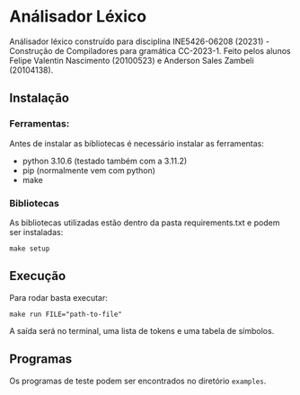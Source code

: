 # Análisador Léxico

Análisador léxico construído para disciplina INE5426-06208 (20231) - Construção de Compiladores para gramática CC-2023-1. Feito pelos alunos Felipe Valentin Nascimento (20100523) e Anderson Sales Zambeli (20104138).

## Instalação
### Ferramentas:
Antes de instalar as bibliotecas é necessário instalar as ferramentas:
- python 3.10.6 (testado também com a 3.11.2)
- pip (normalmente vem com python)
- make

### Bibliotecas
As bibliotecas utilizadas estão dentro da pasta requirements.txt e podem ser instaladas:

```shell
make setup
```

## Execução
Para rodar basta executar:

```shell
make run FILE="path-to-file"
```
A saída será no terminal, uma lista de tokens e uma tabela de símbolos.

## Programas

Os programas de teste podem ser encontrados no diretório `examples`.
